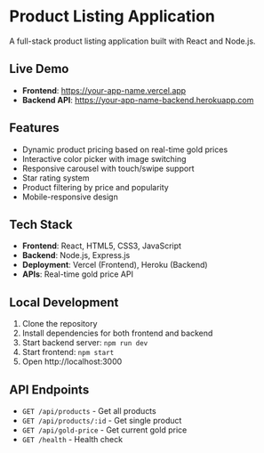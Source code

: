 # Product Listing Application

A full-stack product listing application built with React and Node.js.

## Live Demo
- **Frontend**: https://your-app-name.vercel.app
- **Backend API**: https://your-app-name-backend.herokuapp.com

## Features
- Dynamic product pricing based on real-time gold prices
- Interactive color picker with image switching
- Responsive carousel with touch/swipe support
- Star rating system
- Product filtering by price and popularity
- Mobile-responsive design

## Tech Stack
- **Frontend**: React, HTML5, CSS3, JavaScript
- **Backend**: Node.js, Express.js
- **Deployment**: Vercel (Frontend), Heroku (Backend)
- **APIs**: Real-time gold price API

## Local Development
1. Clone the repository
2. Install dependencies for both frontend and backend
3. Start backend server: `npm run dev`
4. Start frontend: `npm start`
5. Open http://localhost:3000

## API Endpoints
- `GET /api/products` - Get all products
- `GET /api/products/:id` - Get single product
- `GET /api/gold-price` - Get current gold price
- `GET /health` - Health check